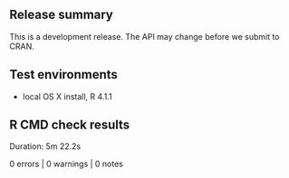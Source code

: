 ## Release summary
This is a development release. The API may change before we submit to CRAN.

## Test environments
* local OS X install, R 4.1.1

## R CMD check results

Duration: 5m 22.2s0 errors | 0 warnings | 0 notes